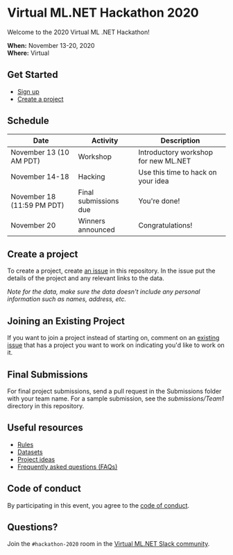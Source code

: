 # Virtual ML.NET Hackathon 2020

Welcome to the 2020 Virtual ML .NET Hackathon!

**When:** November 13-20, 2020  
**Where:** Virtual

## Get Started

- [Sign up](https://aka.ms/mlnet-hack-signup)
- [Create a project](https://github.com/virtualmlnet/test-hackathon-2020/issues/new?assignees=&labels=&template=idea.md&title=ML.NET+Hackathon+Idea)

## Schedule

| Date | Activity | Description |
| --- | --- | --- |
| November 13 (10 AM PDT) | Workshop | Introductory workshop for new ML.NET
| November 14-18 | Hacking | Use this time to hack on your idea
| November 18 (11:59 PM PDT) | Final submissions due | You're done!
| November 20  | Winners announced | Congratulations!

## <a id="create-project"></a> Create a project

To create a project, create [an issue](https://github.com/virtualmlnet/test-hackathon-2020/issues/new?assignees=&labels=&template=idea.md&title=ML.NET+Hackathon+Idea) in this repository. In the issue put the details of the project and any relevant links to the data.

*Note for the data, make sure the data doesn't include any personal information such as names, address, etc.*

## Joining an Existing Project

If you want to join a project instead of starting on, comment on an [existing issue](https://github.com/virtualmlnet/test-hackathon-2020/issues) that has a project you want to work on indicating you'd like to work on it.

## Final Submissions

For final project submissions, send a pull request in the Submissions folder with your team name. For a sample submission, see the *submissions/Team1* directory in this repository.

## Useful resources

- [Rules](rules.md)
- [Datasets](datasets.md)
- [Project ideas](project-ideas.md)
- [Frequently asked questions (FAQs)](FAQ.md)

## Code of conduct

By participating in this event, you agree to the [code of conduct](code-of-conduct.md).

## Questions?

Join the `#hackathon-2020` room in the [Virtual ML.NET Slack community](https://join.slack.com/t/virtual-mlnet/shared_invite/zt-galp4khg-gUJiri5yvEfTD2vkLa9v0w).
